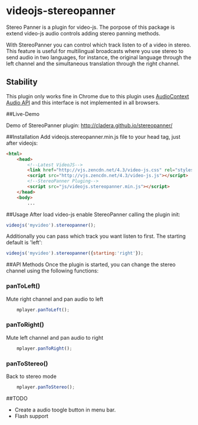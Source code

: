 videojs-stereopanner
==================
Stereo Panner is a plugin for video-js. The porpose of this package is extend video-js audio controls adding stereo panning methods.

With StereoPanner you can control which track listen to of a video in stereo. This feature is useful for multilingual broadcasts where you use stereo to send audio in two languages, for instance, the original language through the left channel and the simultaneous translation through the right channel.

## Stability
This plugin only works fine in Chrome due to this plugin uses [AudioContext Audio API](http://www.w3.org/TR/webaudio/)
and this interface is not implemented in all browsers.

##Live-Demo

Demo of StereoPanner plugin: http://cladera.github.io/stereopanner/

##Installation
Add videojs.stereopanner.min.js file to your head tag, just after videojs:

```html
<html>
	<head>
		<!--Latest VideoJS-->
		<link href="http://vjs.zencdn.net/4.3/video-js.css" rel="stylesheet">
		<script src="http://vjs.zencdn.net/4.3/video-js.js"></script>
		<!--StereoPanner Pluging-->
		<script src="js/videojs.stereopanner.min.js"></script>
	</head>
	<body>
		...
```
##Usage
After load video-js enable StereoPanner calling the plugin init:
```js
videojs('myvideo').stereopanner();
````
Additionally you can pass which track you want listen to first. The starting default is 'left':
```js
videojs('myvideo').stereopanner({starting:'right'});
```

##API Methods
Once the plugin is started, you can change the stereo channel using the following functions:

### panToLeft() ###

Mute right channel and pan audio to left

```js
	mplayer.panToLeft();
```

### panToRight() ###

Mute left channel and pan audio to right

```js
	mplayer.panToRight();
```

### panToStereo() ###

Back to stereo mode

```js
	mplayer.panToStereo();
```
##TODO
 - Create a audio toogle button in menu bar.
 - Flash support